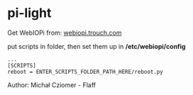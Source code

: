 # pi-light

Get WebIOPi from: [webiopi.trouch.com](http://webiopi.trouch.com)

put scripts in folder, then set them up in **/etc/webiopi/config**

```
...
[SCRIPTS]
reboot = ENTER_SCRIPTS_FOLDER_PATH_HERE/reboot.py
```

Author: Michał Cziomer - Flaff
